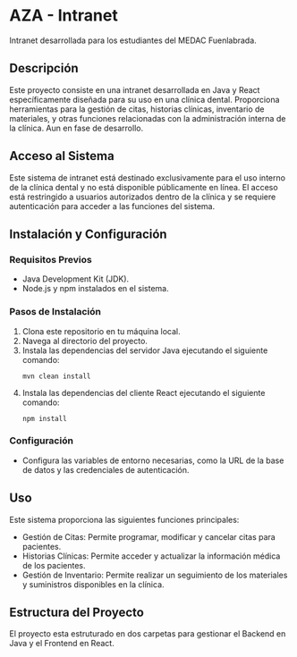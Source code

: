 # AZA - Intranet

Intranet desarrollada para los estudiantes del MEDAC Fuenlabrada.

## Descripción

Este proyecto consiste en una intranet desarrollada en Java y React específicamente diseñada para su uso en una clínica dental. Proporciona herramientas para la gestión de citas, historias clínicas, inventario de materiales, y otras funciones relacionadas con la administración interna de la clínica.
Aun en fase de desarrollo.

## Acceso al Sistema

Este sistema de intranet está destinado exclusivamente para el uso interno de la clínica dental y no está disponible públicamente en línea. El acceso está restringido a usuarios autorizados dentro de la clínica y se requiere autenticación para acceder a las funciones del sistema.

## Instalación y Configuración

### Requisitos Previos
- Java Development Kit (JDK).
- Node.js y npm instalados en el sistema.

### Pasos de Instalación
1. Clona este repositorio en tu máquina local.
2. Navega al directorio del proyecto.
3. Instala las dependencias del servidor Java ejecutando el siguiente comando:
   ```
   mvn clean install
   ```
4. Instala las dependencias del cliente React ejecutando el siguiente comando:
   ```
   npm install
   ```

### Configuración
- Configura las variables de entorno necesarias, como la URL de la base de datos y las credenciales de autenticación.

## Uso

Este sistema proporciona las siguientes funciones principales:
- Gestión de Citas: Permite programar, modificar y cancelar citas para pacientes.
- Historias Clínicas: Permite acceder y actualizar la información médica de los pacientes.
- Gestión de Inventario: Permite realizar un seguimiento de los materiales y suministros disponibles en la clínica.

## Estructura del Proyecto

El proyecto esta estruturado en dos carpetas para gestionar el Backend en Java y el Frontend en React.
